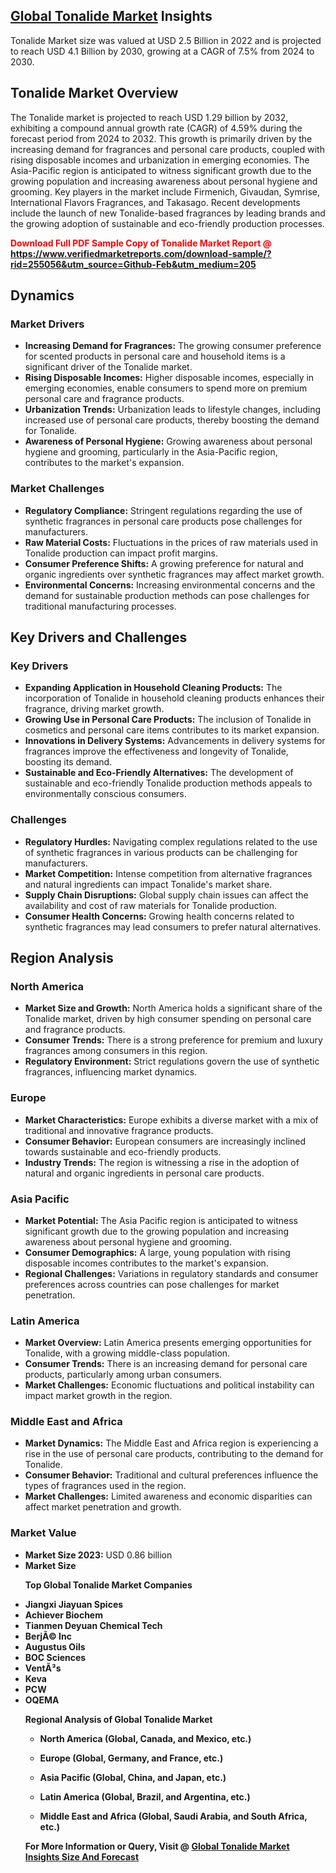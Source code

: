 <h2><a href="https://www.verifiedmarketreports.com/download-sample/?rid=255056&amp;utm_source=Github&amp;utm_medium=205" target="_blank">Global Tonalide Market</a> Insights</h2><p>Tonalide Market size was valued at USD 2.5 Billion in 2022 and is projected to reach USD 4.1 Billion by 2030, growing at a CAGR of 7.5% from 2024 to 2030.</p><p> <h2>Tonalide Market Overview</h2> <p>The Tonalide market is projected to reach USD 1.29 billion by 2032, exhibiting a compound annual growth rate (CAGR) of 4.59% during the forecast period from 2024 to 2032. This growth is primarily driven by the increasing demand for fragrances and personal care products, coupled with rising disposable incomes and urbanization in emerging economies. The Asia-Pacific region is anticipated to witness significant growth due to the growing population and increasing awareness about personal hygiene and grooming. Key players in the market include Firmenich, Givaudan, Symrise, International Flavors Fragrances, and Takasago. Recent developments include the launch of new Tonalide-based fragrances by leading brands and the growing adoption of sustainable and eco-friendly production processes. </p> <p><strong><p><span class=""><span style="color: #ff0000;"><strong>Download Full PDF Sample Copy of Tonalide Market Report</strong> @ </span><a href="https://www.verifiedmarketreports.com/download-sample/?rid=255056&amp;utm_source=Github-Feb&amp;utm_medium=205" target="_blank">https://www.verifiedmarketreports.com/download-sample/?rid=255056&amp;utm_source=Github-Feb&amp;utm_medium=205</a></span></p></strong></p> <h2>Dynamics</h2> <h3>Market Drivers</h3> <ul> <li><strong>Increasing Demand for Fragrances:</strong> The growing consumer preference for scented products in personal care and household items is a significant driver of the Tonalide market.</li> <li><strong>Rising Disposable Incomes:</strong> Higher disposable incomes, especially in emerging economies, enable consumers to spend more on premium personal care and fragrance products.</li> <li><strong>Urbanization Trends:</strong> Urbanization leads to lifestyle changes, including increased use of personal care products, thereby boosting the demand for Tonalide.</li> <li><strong>Awareness of Personal Hygiene:</strong> Growing awareness about personal hygiene and grooming, particularly in the Asia-Pacific region, contributes to the market's expansion.</li> </ul> <h3>Market Challenges</h3> <ul> <li><strong>Regulatory Compliance:</strong> Stringent regulations regarding the use of synthetic fragrances in personal care products pose challenges for manufacturers.</li> <li><strong>Raw Material Costs:</strong> Fluctuations in the prices of raw materials used in Tonalide production can impact profit margins.</li> <li><strong>Consumer Preference Shifts:</strong> A growing preference for natural and organic ingredients over synthetic fragrances may affect market growth.</li> <li><strong>Environmental Concerns:</strong> Increasing environmental concerns and the demand for sustainable production methods can pose challenges for traditional manufacturing processes.</li> </ul> <h2>Key Drivers and Challenges</h2> <h3>Key Drivers</h3> <ul> <li><strong>Expanding Application in Household Cleaning Products:</strong> The incorporation of Tonalide in household cleaning products enhances their fragrance, driving market growth.</li> <li><strong>Growing Use in Personal Care Products:</strong> The inclusion of Tonalide in cosmetics and personal care items contributes to its market expansion.</li> <li><strong>Innovations in Delivery Systems:</strong> Advancements in delivery systems for fragrances improve the effectiveness and longevity of Tonalide, boosting its demand.</li> <li><strong>Sustainable and Eco-Friendly Alternatives:</strong> The development of sustainable and eco-friendly Tonalide production methods appeals to environmentally conscious consumers.</li> </ul> <h3>Challenges</h3> <ul> <li><strong>Regulatory Hurdles:</strong> Navigating complex regulations related to the use of synthetic fragrances in various products can be challenging for manufacturers.</li> <li><strong>Market Competition:</strong> Intense competition from alternative fragrances and natural ingredients can impact Tonalide's market share.</li> <li><strong>Supply Chain Disruptions:</strong> Global supply chain issues can affect the availability and cost of raw materials for Tonalide production.</li> <li><strong>Consumer Health Concerns:</strong> Growing health concerns related to synthetic fragrances may lead consumers to prefer natural alternatives.</li> </ul> <h2>Region Analysis</h2> <h3>North America</h3> <ul> <li><strong>Market Size and Growth:</strong> North America holds a significant share of the Tonalide market, driven by high consumer spending on personal care and fragrance products.</li> <li><strong>Consumer Trends:</strong> There is a strong preference for premium and luxury fragrances among consumers in this region.</li> <li><strong>Regulatory Environment:</strong> Strict regulations govern the use of synthetic fragrances, influencing market dynamics.</li> </ul> <h3>Europe</h3> <ul> <li><strong>Market Characteristics:</strong> Europe exhibits a diverse market with a mix of traditional and innovative fragrance products.</li> <li><strong>Consumer Behavior:</strong> European consumers are increasingly inclined towards sustainable and eco-friendly products.</li> <li><strong>Industry Trends:</strong> The region is witnessing a rise in the adoption of natural and organic ingredients in personal care products.</li> </ul> <h3>Asia Pacific</h3> <ul> <li><strong>Market Potential:</strong> The Asia Pacific region is anticipated to witness significant growth due to the growing population and increasing awareness about personal hygiene and grooming.</li> <li><strong>Consumer Demographics:</strong> A large, young population with rising disposable incomes contributes to the market's expansion.</li> <li><strong>Regional Challenges:</strong> Variations in regulatory standards and consumer preferences across countries can pose challenges for market penetration.</li> </ul> <h3>Latin America</h3> <ul> <li><strong>Market Overview:</strong> Latin America presents emerging opportunities for Tonalide, with a growing middle-class population.</li> <li><strong>Consumer Trends:</strong> There is an increasing demand for personal care products, particularly among urban consumers.</li> <li><strong>Market Challenges:</strong> Economic fluctuations and political instability can impact market growth in the region.</li> </ul> <h3>Middle East and Africa</h3> <ul> <li><strong>Market Dynamics:</strong> The Middle East and Africa region is experiencing a rise in the use of personal care products, contributing to the demand for Tonalide.</li> <li><strong>Consumer Behavior:</strong> Traditional and cultural preferences influence the types of fragrances used in the region.</li> <li><strong>Market Challenges:</strong> Limited awareness and economic disparities can affect market penetration and growth.</li> </ul> <h3>Market Value</h3> <ul> <li><strong>Market Size 2023:</strong> USD 0.86 billion</li> <li><strong>Market Size</p><p><strong>Top Global Tonalide Market Companies</strong></p><div data-test-id=""><p><li>Jiangxi Jiayuan Spices</li><li> Achiever Biochem</li><li> Tianmen Deyuan Chemical Tech</li><li> BerjÃ© Inc</li><li> Augustus Oils</li><li> BOC Sciences</li><li> VentÃ³s</li><li> Keva</li><li> PCW</li><li> OQEMA</li></p><div><strong>Regional Analysis of&nbsp;Global Tonalide Market</strong></div><ul><li dir="ltr"><p dir="ltr">North America&nbsp;(Global, Canada, and Mexico, etc.)</p></li><li dir="ltr"><p dir="ltr">Europe (Global, Germany, and France, etc.)</p></li><li dir="ltr"><p dir="ltr">Asia Pacific&nbsp;(Global, China, and Japan, etc.)</p></li><li dir="ltr"><p dir="ltr">Latin America&nbsp;(Global, Brazil, and Argentina, etc.)</p></li><li dir="ltr">Middle East and Africa&nbsp;(Global, Saudi Arabia, and South Africa, etc.)</li></ul><p><strong>For More Information or Query, Visit @&nbsp;</strong><strong><a href="https://www.verifiedmarketreports.com/product/tonalide-market/?utm_source=Github&amp;utm_medium=205" target="_blank">Global Tonalide Market Insights Size And Forecast</a></strong></p></div>
